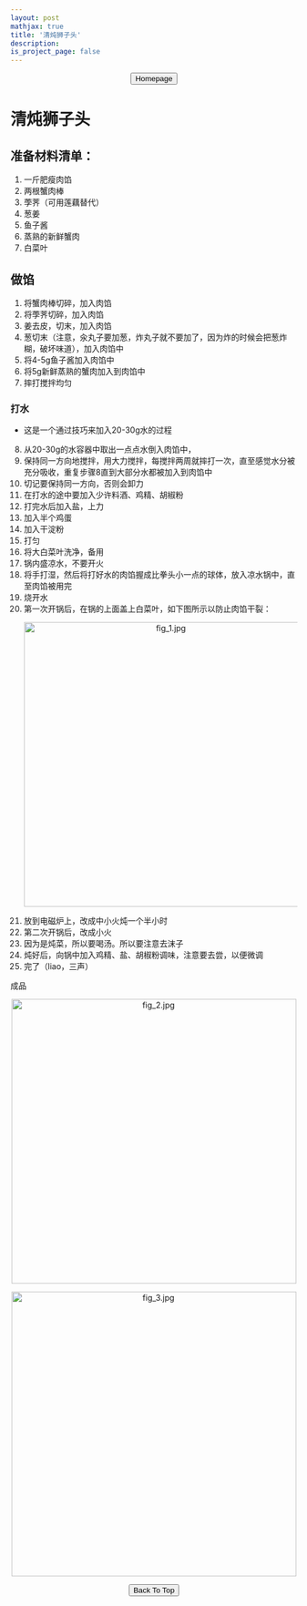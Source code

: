 ```yaml
---
layout: post
mathjax: true
title: '清炖狮子头'
description: 
is_project_page: false
---
```



<p style="text-align:center;">
<button type="button" onclick="window.location.href='index.html';">Homepage</button>
</p>

# 清炖狮子头
## 准备材料清单：
1. 一斤肥瘦肉馅
2. 两根蟹肉棒
3. 荸荠（可用莲藕替代）
4. 葱姜
5. 鱼子酱
6. 蒸熟的新鲜蟹肉
7. 白菜叶

## 做馅
1. 将蟹肉棒切碎，加入肉馅
2. 将荸荠切碎，加入肉馅
3. 姜去皮，切末，加入肉馅
4. 葱切末（注意，汆丸子要加葱，炸丸子就不要加了，因为炸的时候会把葱炸糊，破坏味道），加入肉馅中
5. 将4-5g鱼子酱加入肉馅中
6. 将5g新鲜蒸熟的蟹肉加入到肉馅中
7. 摔打搅拌均匀
### 打水
- 这是一个通过技巧来加入20-30g水的过程
8. 从20-30g的水容器中取出一点点水倒入肉馅中，
9. 保持同一方向地搅拌，用大力搅拌，每搅拌两周就摔打一次，直至感觉水分被充分吸收，重复步骤8直到大部分水都被加入到肉馅中
10. 切记要保持同一方向，否则会卸力
11. 在打水的途中要加入少许料酒、鸡精、胡椒粉
12. 打完水后加入盐，上力
13. 加入半个鸡蛋
14. 加入干淀粉
15. 打匀
16. 将大白菜叶洗净，备用
17. 锅内盛凉水，不要开火
18. 将手打湿，然后将打好水的肉馅握成比拳头小一点的球体，放入凉水锅中，直至肉馅被用完
19. 烧开水
20. 第一次开锅后，在锅的上面盖上白菜叶，如下图所示以防止肉馅干裂：
    <p align="center">
        <img src="https://drive.google.com/uc?export=view&id=1-80-M1T82SvL9OWmS3qIUCo57gbPhtwm" alt="fig_1.jpg" width="500">
    </p>
21. 放到电磁炉上，改成中小火炖一个半小时
22. 第二次开锅后，改成小火
23. 因为是炖菜，所以要喝汤。所以要注意去沫子
24. 炖好后，向锅中加入鸡精、盐、胡椒粉调味，注意要去尝，以便微调
25. 完了（liao，三声）

成品
<p align="center">
    <img src="https://drive.google.com/uc?export=view&id=1cXBkAg7Fe76jMUXq62S__0GrY9td1Sp_" alt="fig_2.jpg" width="500">
</p>

<p align="center">
    <img src="https://drive.google.com/uc?export=view&id=1U5dUTFtF0TQQipfzeXC2fKRJnhkQF4-i" alt="fig_3.jpg" width="500">
</p>

<p style="text-align:center;">
<button type="button" onclick="window.location.href='#top';">Back To Top</button>
<p>
